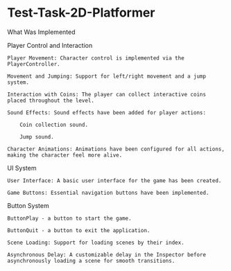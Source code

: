 # Test-Task-2D-Platformer

What Was Implemented

Player Control and Interaction

    Player Movement: Character control is implemented via the PlayerController.

    Movement and Jumping: Support for left/right movement and a jump system.

    Interaction with Coins: The player can collect interactive coins placed throughout the level.

    Sound Effects: Sound effects have been added for player actions:

        Coin collection sound.

        Jump sound.

    Character Animations: Animations have been configured for all actions, making the character feel more alive.

UI System

    User Interface: A basic user interface for the game has been created.

    Game Buttons: Essential navigation buttons have been implemented.

Button System

    ButtonPlay - a button to start the game.

    ButtonQuit - a button to exit the application.

    Scene Loading: Support for loading scenes by their index.

    Asynchronous Delay: A customizable delay in the Inspector before asynchronously loading a scene for smooth transitions.
